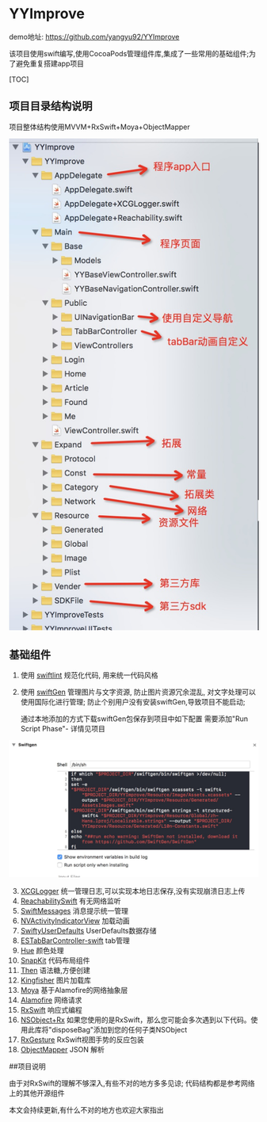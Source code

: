 # YYImprove

demo地址: <https://github.com/yangyu92/YYImprove>

该项目使用swift编写,使用CocoaPods管理组件库,集成了一些常用的基础组件;为了避免重复搭建app项目

[TOC]

## 项目目录结构说明

项目整体结构使用MVVM+RxSwift+Moya+ObjectMapper

![GitHub set up](https://github.com/yangyu92/YYImprove/blob/master/image/project.png)

## 基础组件

1. 使用 [swiftlint](https://github.com/realm/SwiftLint) 规范化代码, 用来统一代码风格
2. 使用 [swiftGen](https://github.com/SwiftGen/SwiftGen) 管理图片与文字资源, 防止图片资源冗余混乱, 对文字处理可以使用国际化进行管理; 防止个别用户没有安装swiftGen,导致项目不能启动;

	通过本地添加的方式下载swiftGen包保存到项目中如下配置	需要添加"Run Script Phase"- 详情见项目
	
![GitHub set up](https://github.com/yangyu92/YYImprove/blob/master/image/RunScriptPhase.png)

3. [XCGLogger](https://github.com/DaveWoodCom/XCGLogger) 统一管理日志,可以实现本地日志保存,没有实现崩溃日志上传
4. [ReachabilitySwift](https://github.com/ashleymills/Reachability.swift) 有无网络监听
5. [SwiftMessages](https://github.com/SwiftKickMobile/SwiftMessages) 消息提示统一管理
6. [NVActivityIndicatorView](https://github.com/ninjaprox/NVActivityIndicatorView) 加载动画
7. [SwiftyUserDefaults](https://github.com/radex/SwiftyUserDefaults) UserDefaults数据存储
8. [ESTabBarController-swift](https://github.com/eggswift/ESTabBarController) tab管理
9. [Hue](https://github.com/hyperoslo/Hue) 颜色处理
10. [SnapKit](https://github.com/SnapKit/SnapKit) 代码布局组件
11. [Then](https://github.com/devxoul/Then) 语法糖,方便创建
12. [Kingfisher](https://github.com/onevcat/Kingfisher)	 图片加载库
13. [Moya](https://github.com/Moya/Moya) 基于Alamofire的网络抽象层
15. [Alamofire](https://github.com/Alamofire/Alamofire) 网络请求
16. [RxSwift](https://github.com/ReactiveX/RxSwift) 响应式编程
18. [NSObject+Rx](https://github.com/RxSwiftCommunity/NSObject-Rx) 如果您使用的是RxSwift，那么您可能会多次遇到以下代码。使用此库将"disposeBag"添加到您的任何子类NSObject
19. [RxGesture](https://github.com/RxSwiftCommunity/RxGesture) RxSwift视图手势的反应包装
20. [ObjectMapper](https://github.com/Hearst-DD/ObjectMapper) JSON 解析

##项目说明

由于对RxSwift的理解不够深入,有些不对的地方多多见谅; 代码结构都是参考网络上的其他开源组件

本文会持续更新,有什么不对的地方也欢迎大家指出




